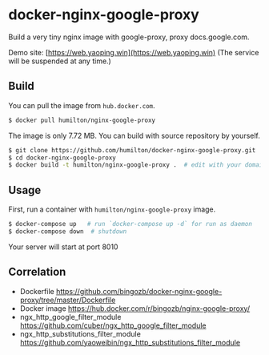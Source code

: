 # docker-nginx-google-proxy

Build a very tiny nginx image with google-proxy, proxy docs.google.com.

Demo site: [https://web.yaoping.win](https://web.yaoping.win) (The service will be suspended at any time.)

## Build

You can pull the image from `hub.docker.com`.

```sh
$ docker pull humilton/nginx-google-proxy
```

The image is only 7.72 MB. You can build with source repository by yourself.

```sh
$ git clone https://github.com/humilton/docker-nginx-google-proxy.git
$ cd docker-nginx-google-proxy
$ docker build -t humilton/nginx-google-proxy .  # edit with your domain for proxy docs.google.com in nginx.conf before do this
```

## Usage

First, run a container with `humilton/nginx-google-proxy` image.

```sh
$ docker-compose up   # run `docker-compose up -d` for run as daemon
$ docker-compose down  # shutdown
```
Your server will start at port 8010
 
## Correlation

- Dockerfile https://github.com/bingozb/docker-nginx-google-proxy/tree/master/Dockerfile
- Docker image https://hub.docker.com/r/bingozb/nginx-google-proxy/
- ngx_http_google_filter_module https://github.com/cuber/ngx_http_google_filter_module
- ngx_http_substitutions_filter_module https://github.com/yaoweibin/ngx_http_substitutions_filter_module



